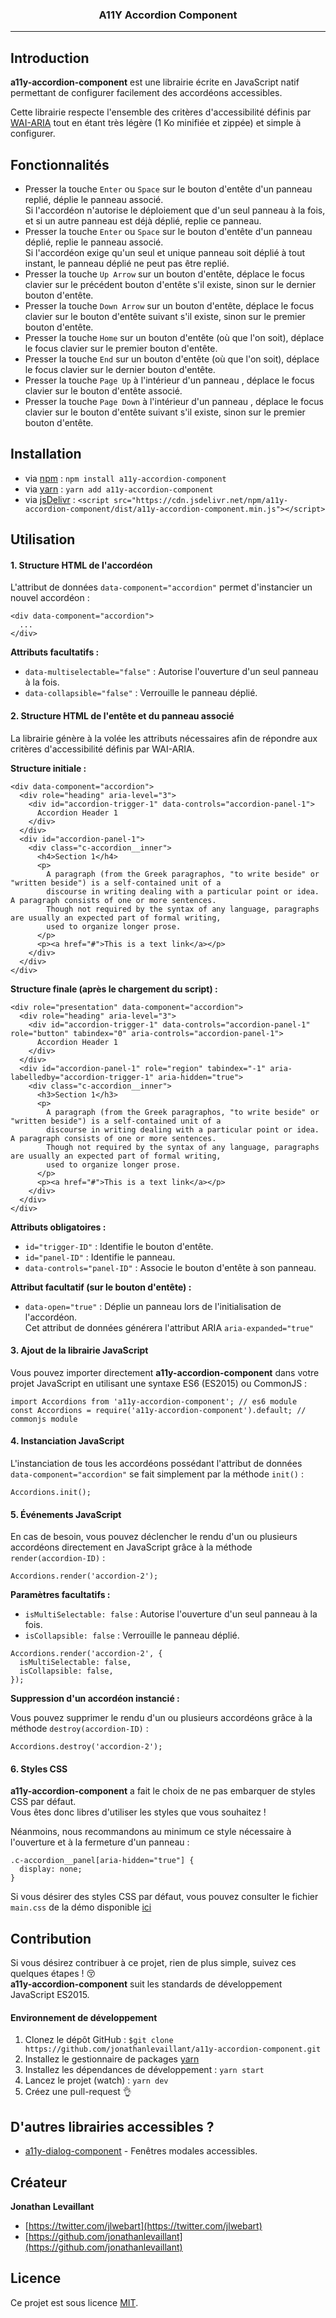 <h3 align="center">A11Y Accordion Component</h3>

---

## Introduction

**a11y-accordion-component** est une librairie écrite en JavaScript natif permettant de configurer facilement des
accordéons accessibles.

Cette librairie respecte l'ensemble des critères d'accessibilité définis par 
[WAI-ARIA](https://www.w3.org/TR/wai-aria-practices-1.1/#accordion) tout en étant très légère (1 Ko minifiée et zippée)
et simple à configurer.

## Fonctionnalités

- Presser la touche `Enter` ou `Space` sur le bouton d'entête d'un panneau replié, déplie le panneau associé.  
Si l'accordéon n'autorise le déploiement que d'un seul panneau à la fois, et si un autre panneau est déjà déplié, replie ce panneau.
- Presser la touche `Enter` ou `Space` sur le bouton d'entête d'un panneau déplié, replie le panneau associé.  
Si l'accordéon exige qu'un seul et unique panneau soit déplié à tout instant, le panneau déplié ne peut pas être replié.
- Presser la touche `Up Arrow` sur un bouton d'entête, déplace le focus clavier sur le précédent bouton d'entête s'il existe,
sinon sur le dernier bouton d'entête.
- Presser la touche `Down Arrow` sur un bouton d'entête, déplace le focus clavier sur le bouton d'entête suivant s'il existe,
sinon sur le premier bouton d'entête.
- Presser la touche `Home` sur un bouton d'entête (où que l'on soit), déplace le focus clavier sur le premier bouton d'entête.
- Presser la touche `End` sur un bouton d'entête (où que l'on soit), déplace le focus clavier sur le dernier bouton d'entête.
- Presser la touche `Page Up` à l'intérieur d'un panneau , déplace le focus clavier sur le bouton d'entête associé.
- Presser la touche `Page Down` à l'intérieur d'un panneau , déplace le focus clavier sur le bouton d'entête suivant s'il existe,
sinon sur le premier bouton d'entête.

## Installation

- via [npm](https://www.npmjs.com/) : `npm install a11y-accordion-component`
- via [yarn](https://yarnpkg.com/lang/en/) : `yarn add a11y-accordion-component`
- via [jsDelivr](https://www.jsdelivr.com/) : `<script src="https://cdn.jsdelivr.net/npm/a11y-accordion-component/dist/a11y-accordion-component.min.js"></script>`

## Utilisation

#### 1. Structure HTML de l'accordéon

L'attribut de données `data-component="accordion"` permet d'instancier un nouvel accordéon :

```
<div data-component="accordion">
  ...
</div>
```

**Attributs facultatifs :**

- `data-multiselectable="false"` : Autorise l'ouverture d'un seul panneau à la fois. 
- `data-collapsible="false"` : Verrouille le panneau déplié.

#### 2. Structure HTML de l'entête et du panneau associé

La librairie génère à la volée les attributs nécessaires afin de répondre aux critères d'accessibilité 
définis par WAI-ARIA.

**Structure initiale :**

```
<div data-component="accordion">
  <div role="heading" aria-level="3">
    <div id="accordion-trigger-1" data-controls="accordion-panel-1">
      Accordion Header 1
    </div>
  </div>
  <div id="accordion-panel-1">
    <div class="c-accordion__inner">
      <h4>Section 1</h4>
      <p>
        A paragraph (from the Greek paragraphos, "to write beside" or "written beside") is a self-contained unit of a
        discourse in writing dealing with a particular point or idea. A paragraph consists of one or more sentences.
        Though not required by the syntax of any language, paragraphs are usually an expected part of formal writing,
        used to organize longer prose.
      </p>
      <p><a href="#">This is a text link</a></p>
    </div>
  </div>
</div>
```

**Structure finale (après le chargement du script) :**

```
<div role="presentation" data-component="accordion">
  <div role="heading" aria-level="3">
    <div id="accordion-trigger-1" data-controls="accordion-panel-1" role="button" tabindex="0" aria-controls="accordion-panel-1">
      Accordion Header 1
    </div>
  </div>
  <div id="accordion-panel-1" role="region" tabindex="-1" aria-labelledby="accordion-trigger-1" aria-hidden="true">
    <div class="c-accordion__inner">
      <h3>Section 1</h3>
      <p>
        A paragraph (from the Greek paragraphos, "to write beside" or "written beside") is a self-contained unit of a
        discourse in writing dealing with a particular point or idea. A paragraph consists of one or more sentences.
        Though not required by the syntax of any language, paragraphs are usually an expected part of formal writing,
        used to organize longer prose.
      </p>
      <p><a href="#">This is a text link</a></p>
    </div>
  </div>
</div>
```

**Attributs obligatoires :**

- `id="trigger-ID"` : Identifie le bouton d'entête.
- `id="panel-ID"` : Identifie le panneau.
- `data-controls="panel-ID"` : Associe le bouton d'entête à son panneau.

**Attribut facultatif (sur le bouton d'entête) :**

- `data-open="true"` : Déplie un panneau lors de l'initialisation de l'accordéon.  
Cet attribut de données générera l'attribut ARIA `aria-expanded="true"` 

#### 3. Ajout de la librairie JavaScript

Vous pouvez importer directement **a11y-accordion-component** dans votre projet JavaScript 
en utilisant une syntaxe ES6 (ES2015) ou CommonJS :

```
import Accordions from 'a11y-accordion-component'; // es6 module
const Accordions = require('a11y-accordion-component').default; // commonjs module
```

#### 4. Instanciation JavaScript

L'instanciation de tous les accordéons possédant l'attribut de données `data-component="accordion"` se fait simplement
par la méthode `init()` :

```
Accordions.init();
```

#### 5. Événements JavaScript

En cas de besoin, vous pouvez déclencher le rendu d'un ou plusieurs accordéons directement en JavaScript 
grâce à la méthode `render(accordion-ID)` :

```
Accordions.render('accordion-2');
```

**Paramètres facultatifs :**

- `isMultiSelectable: false` : Autorise l'ouverture d'un seul panneau à la fois. 
- `isCollapsible: false` : Verrouille le panneau déplié.

```
Accordions.render('accordion-2', {
  isMultiSelectable: false,
  isCollapsible: false,
});
```

**Suppression d'un accordéon instancié :**

Vous pouvez supprimer le rendu d'un ou plusieurs accordéons grâce à la méthode `destroy(accordion-ID)` :

```
Accordions.destroy('accordion-2');
```

#### 6. Styles CSS

**a11y-accordion-component** a fait le choix de ne pas embarquer de styles CSS par défaut.  
Vous êtes donc libres d'utiliser les styles que vous souhaitez !

Néanmoins, nous recommandons au minimum ce style nécessaire à l'ouverture et à la fermeture d'un panneau :

```
.c-accordion__panel[aria-hidden="true"] {
  display: none;
}
```

Si vous désirer des styles CSS par défaut, vous pouvez consulter le fichier `main.css` de la démo disponible 
[ici](https://github.com/jonathanlevaillant/a11y-accordion-component/blob/master/demo/src/main.css)

## Contribution

Si vous désirez contribuer à ce projet, rien de plus simple, suivez ces quelques étapes ! :kissing_closed_eyes:  
**a11y-accordion-component** suit les standards de développement JavaScript ES2015.

#### Environnement de développement

1. Clonez le dépôt GitHub : `$git clone https://github.com/jonathanlevaillant/a11y-accordion-component.git`
2. Installez le gestionnaire de packages [yarn](https://yarnpkg.com/en/docs/install#mac-tab)
3. Installez les dépendances de développement : `yarn start`
4. Lancez le projet (watch) : `yarn dev`
5. Créez une pull-request :ok_hand:

## D'autres librairies accessibles ?

- [a11y-dialog-component](https://github.com/jonathanlevaillant/a11y-dialog-component) - Fenêtres modales accessibles.

## Créateur

**Jonathan Levaillant**

- [https://twitter.com/jlwebart](https://twitter.com/jlwebart)
- [https://github.com/jonathanlevaillant](https://github.com/jonathanlevaillant)

## Licence

Ce projet est sous licence [MIT](https://opensource.org/licenses/MIT).
